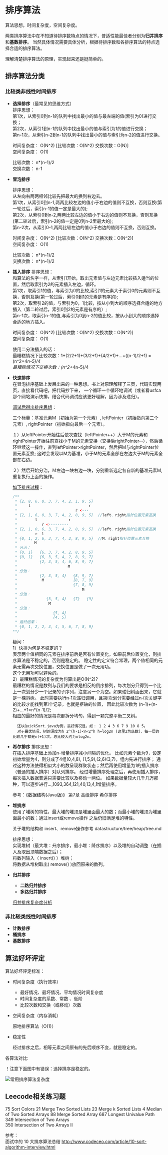 # 排序算法

算法思想，时间复杂度，空间复杂度。

两类排序算法中在不知道待排序数特点的情况下，普适性能最佳者分别为**归并排序**和**基数排序**。
当然具体情况需要具体分析，根据待排序数和各排序算法的特点选择合适的排序算法。

理解清楚排序算法的原理，实现起来还是挺简单的。

## 排序算法分类

### 比较类非线性时间排序  

+ **选择排序**（最常见的思维方式）  
  排序思想：  
  第1次，从索引0到n-1的队列中找出最小的值与最左端的值(索引为0)进行交换；  
  第2次，从索引1到n-1的队列中找出最小的值与索引为1的值进行交换；  
  第n-1次，从索引n-2到n-1的队列中找出最小的值与索引为n-2的值进行交换。  

  时间复杂度： O(N^2) [比较次数：O(N^2) 交换次数：O(N)]  
  空间复杂度： O(1)

  比较次数： n*(n-1)/2  
  交换次数： n-1

* **冒泡排序** 
    
    排序思想：  
    从左向右两两相邻比较先把最大的换到右边去。    
    第1次，从索引0到n-1,两两比较左边的值小于右边的值则不互换，否则互换(第一轮过后，索引n-1的值一定是最大的);  
    第2次，从索引0到n-2,两两比较左边的值小于右边的值则不互换，否则互换(第二轮过后，索引n-2的值一定是0到n-2里最大的);  
    第n-2次，从索引0-1,两两比较左边的值小于右边的值则不互换，否则互换。  
    
    时间复杂度： O(N^2) [比较次数：O(N^2) 交换次数：O(N^2)]  
    空间复杂度： O(1)
    
    比较次数： n*(n-1)/2  
    交换次数： n*(n-1)/2

+ **插入排序**
  排序思想：  
  和算法的名字一样，从索引1开始，取出元素值与左边元素比较插入适当的位置，然后取索引为2的元素插入左边，循环。    
  第1次，取索引1的值，与索引为0的比较,索引1的元素大于索引0的元素则不互换，否则互换(第一轮过后，索引0到1的元素是有序的);  
  第2次，取索引2的值，与索引为0，1比较，按从小到大的顺序选择合适的地方插入（第二轮过后，索引0到2的元素是有序的）;  
  第n-1次，取索引n-1的值,与索引为0到n-2的值比较，按从小到大的顺序选择合适的地方插入。  

  时间复杂度： O(N^2) [比较次数：O(N^2) 交换次数：O(N^2)]  
  空间复杂度： O(1)

  使用二分法插入的话：  
  最糟糕情况下比较次数：1+(2/2+1)+(3/2+1)+(4/2+1)+...+((n-1)/2+1) = (n^2+4*n-5)/4   
  最糟糕情况下交换次数：(n^2+4*n-5)/4 

* **快速排序**  
    在冒泡排序基础上发展出来的一种思想。书上对原理解释了三页，代码实现两页，直接看代码吧，把代码抄下来，
    一个循环一个循环地调试（或者看usfca那个网站演示快排，结合代码调试应该更好理解，因为涉及递归）。  
    
    <u>调试后得出排序思想</u>：
    
    三个标量：基准元素M（初始为第一个元素）, leftPointer（初始指向第二个元素）, rightPointer（初始指向最后一个元素）。
    
    １）从leftPointer开始往后依次查找（leftPointer++）大于M的元素和rightPointer开始往前查找小于M的元素交换（交换后rightPointer--），然后循环继续这一操作，直到leftPointer>rightPointer，然后把M与rightPointer位置元素互换; 这时会发现以M为基准，小于M的元素全部在左边大于M的元素全部在右边。
    
    ２）然后开始分治，Ｍ左边一块右边一块，分别重新选定各自新的基准元素M,重复执行上面的操作。
    
    <u>如下排序过程</u>：
    
    ```java
    /**
     * {2, 8, 6, 0, 3, 7, 4, 2, 1, 9, 5}
     *     l                          r
     *                          r <---
     * {2, 1, 6, 0, 3, 7, 4, 2, 8, 9, 5}  //left、right指针位置元素互换
     *        l              r
     *           r <---------
     * {2, 1, 0, 6, 3, 7, 4, 2, 8, 9, 5}  //left、right指针位置元素互换
     *        r  l    
     * {0, 1, 2, 6, 3, 7, 4, 2, 8, 9, 5}  //M、right指针位置元素互换
     * 　　　　M
     * 分治：
     * {0, 1}   {6, 3, 7, 4, 2, 8, 9, 5}
     * {0, 1}   {6, 3, 5, 4, 2, 8, 9, 7}
     *          {2, 3, 5, 4, 6, 8, 9, 7}
     *          　　　　　　　 M
     * 分治：
     *          {2, 3, 5, 4}   {8, 9, 7}
     *           M             {8, 7, 9}
     *                         {7, 8, 9}
     *                             M
     * 分治：
     *             {3, 5, 4}   {7}   {9}
     *              M
     * 分治：
     *                {5, 4}
     *                {4, 5}
     * 最终结果：
     * {0, 1, 2, 2, 3, 4, 5, 6, 7, 8, 9}
    **/
    ```
    
    疑问：  
    1）快排为何是不稳定的？  
        表示两个值相同的元素在排序前后是否有位置变化。如果前后位置变化，则排序算法是不稳定的，否则是稳定的。
        稳定性的定义符合常理，两个值相同的元素无需再次交换位置，交换位置是做了一次无用功。  
        这个无用功可以避免的。   
    2）最糟糕情况的复杂度为何算出是O(N^2)?  
        最糟糕的情况是数列与我们的要求是相反的倒序排列，每次划分只得到一个比上一次划分少一个记录的子序列，注意另一个为空。如果递归树画出来，它就是一棵斜树。
        此时需要执行n‐1次递归调用，且第i次划分需要经过n‐i次关键字的比较才能找到第i个记录，也就是枢轴的位置，
        因此比较次数为 (n-1)+(n-2)+...+1=n*(n-1)/2;  
        相应的最好的情况是每次都拆分均匀，得到一颗完整平衡二叉树。
    
        还以QuickSort.java为例，最好情况是，如： 1 2 4 3 6 7 9 10 8 5。
        对于最优情况，树的深度为h 2^(h-1)<n<2^h h=log2n (这里2为底数)，每一层的比较几乎都是n(+1)次，总比较大约为nlog2n。

* **希尔排序**
    排序思想：  
    在插入排序基础上添加n-增量排序减小间隔的优化。
    比如元素个数为9，设定初始增量为4，则分成了4组(0,4,8), (1,5,9),(2,6)(3,7)，组内先进行排序；
    通过这种方法使得相似大小的数呈现群聚状态；然后再使用增量为1的插入排序（普通的插入排序）对队列排序。
    经过增量排序处理之后，再使用插入排序，每次插入数据普遍只需要比较以及移动一两位。
    如果数据量较大几千几万那种，可以逐步进行...,1093,364,121,40,13,4,1增量排序。
    
    参考：《数据结构(Java版)》 第7章 高级排序 希尔排序  

* **堆排序**  
    使用了堆树的特性，最大堆的堆顶是堆里面最大的数；而最小堆的堆顶为堆里面最小的数；通过insert或remove操作
    之后仍旧满足堆的特性。  
    
    关于堆的结构和 insert、remove操作参考 datastructure/tree/heap/tree.md 
    
    排序思想：  
    实现堆树（最大堆：升序排序，最小堆：降序排序）以及堆的自动调整（在插入及取出顶端数据之后）；  
    将数列输入（ insert() ）堆树；   
    将数据从堆树取出( remove() )放回原来的数列。  

+ **归并排序**

  + **二路归并排序**
  + **多路归并排序**

  [归并排序复杂度分析](https://blog.csdn.net/qq_28382071/article/details/81154164)

### 非比较类线性时间排序

- **计数排序**
- **桶排序**
- **基数排序**

## 算法好坏评定

算法好坏评定标准：

+ 时间复杂度（执行效率）

  + 最好情况、最坏情况、平均情况时间复杂度
  + 时间复杂度的系数、常数 、低阶
  + 比较次数和交换（或移动）次数

+ 空间复杂度（内存消耗）

  原地排序算法（O(1)）

+ 稳定性

  经过排序之后，相等元素之间原有的先后顺序不变，就是稳定的。

各算法对比: 

！注意下面图中有错误：选择排序是稳定的。

![常用排序算法复杂度](img/common_sort_perfermance.png)



## Leecode相关练习题

75 Sort Colors
21 Merge Two Sorted Lists 
23 Merge k Sorted Lists 
4 Median of Two Sorted Arrays 
88 Merge Sorted Array 
687	Longest Univalue Path 
349 Intersection of Two Arrays	
350 Intersection of Two Arrays II



参考：  
面试中的 10 大排序算法总结 http://www.codeceo.com/article/10-sort-algorithm-interview.html